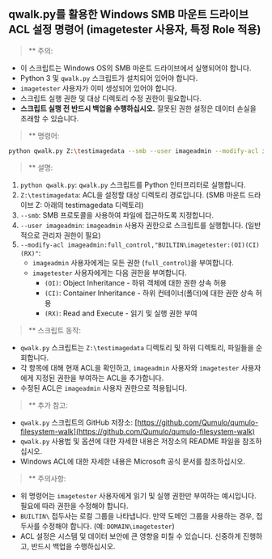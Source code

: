 ## qwalk.py를 활용한 Windows SMB 마운트 드라이브 ACL 설정 명령어 (imagetester 사용자, 특정 Role 적용)

> ** 주의:

* 이 스크립트는 Windows OS의 SMB 마운트 드라이브에서 실행되어야 합니다.
* Python 3 및 `qwalk.py` 스크립트가 설치되어 있어야 합니다.
* `imagetester` 사용자가 이미 생성되어 있어야 합니다.
* 스크립트 실행 권한 및 대상 디렉토리 수정 권한이 필요합니다.
* **스크립트 실행 전 반드시 백업을 수행하십시오.** 잘못된 권한 설정은 데이터 손실을 초래할 수 있습니다.

> ** 명령어:

```bash
python qwalk.py Z:\testimagedata --smb --user imageadmin --modify-acl imageadmin:full_control,"BUILTIN\imagetester:(OI)(CI)(RX)"
```

> ** 설명:

1. `python qwalk.py`: `qwalk.py` 스크립트를 Python 인터프리터로 실행합니다.
2. `Z:\testimagedata`: ACL을 설정할 대상 디렉토리 경로입니다. (SMB 마운트 드라이브 Z: 아래의 testimagedata 디렉토리)
3. `--smb`: SMB 프로토콜을 사용하여 파일에 접근하도록 지정합니다.
4. `--user imageadmin`: `imageadmin` 사용자 권한으로 스크립트를 실행합니다. (일반적으로 관리자 권한이 필요)
5. `--modify-acl imageadmin:full_control,"BUILTIN\imagetester:(OI)(CI)(RX)"`: 
    * `imageadmin` 사용자에게는 모든 권한 (`full_control`)을 부여합니다.
    * `imagetester` 사용자에게는 다음 권한을 부여합니다.
        * `(OI)`: Object Inheritance - 하위 객체에 대한 권한 상속 허용
        * `(CI)`: Container Inheritance - 하위 컨테이너(폴더)에 대한 권한 상속 허용
        * `(RX)`: Read and Execute - 읽기 및 실행 권한 부여

> ** 스크립트 동작:

* `qwalk.py` 스크립트는 `Z:\testimagedata` 디렉토리 및 하위 디렉토리, 파일들을 순회합니다.
* 각 항목에 대해 현재 ACL을 확인하고, `imageadmin` 사용자와 `imagetester` 사용자에게 지정된 권한을 부여하는 ACL을 추가합니다.
* 수정된 ACL은 `imageadmin` 사용자 권한으로 적용됩니다.

> ** 추가 참고:

* `qwalk.py` 스크립트의 GitHub 저장소: [https://github.com/Qumulo/qumulo-filesystem-walk](https://github.com/Qumulo/qumulo-filesystem-walk)
* `qwalk.py` 사용법 및 옵션에 대한 자세한 내용은 저장소의 README 파일을 참조하십시오.
* Windows ACL에 대한 자세한 내용은 Microsoft 공식 문서를 참조하십시오.

> ** 주의사항:

* 위 명령어는 `imagetester` 사용자에게 읽기 및 실행 권한만 부여하는 예시입니다. 필요에 따라 권한을 수정해야 합니다.
* `BUILTIN\` 접두사는 로컬 그룹을 나타냅니다. 만약 도메인 그룹을 사용하는 경우, 접두사를 수정해야 합니다. (예: `DOMAIN\imagetester`)
* ACL 설정은 시스템 및 데이터 보안에 큰 영향을 미칠 수 있습니다. 신중하게 진행하고, 반드시 백업을 수행하십시오.
